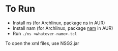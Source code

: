 # To Run
* Install ns (for Archlinux, package [ns](https://aur.archlinux.org/packages/ns/) in AUR)
* Install nam (for Archlinux, package [nam](https://aur.archlinux.org/packages/nam/) in AUR)
* Run `./ns <whatever-name>.tcl`

To open the xml files, use NSG2.jar
